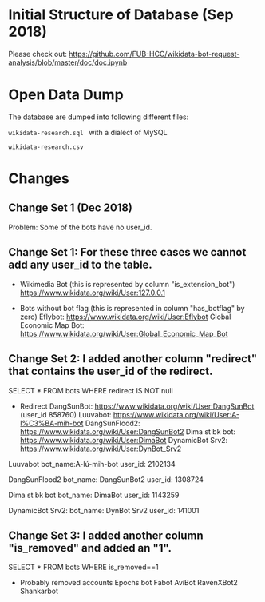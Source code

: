 # Initial Structure of Database (Sep 2018)

Please check out: https://github.com/FUB-HCC/wikidata-bot-request-analysis/blob/master/doc/doc.ipynb

# Open Data Dump

The database are dumped into following different files:

```wikidata-research.sql ``` with a dialect of MySQL

```wikidata-research.csv ``` 

# Changes
## Change Set 1 (Dec 2018) 

Problem:	Some of the bots have no user_id.
	
## Change Set 1: For these three cases we cannot add any user_id to the table.

* Wikimedia Bot (this is represented by column "is_extension_bot")
https://www.wikidata.org/wiki/User:127.0.0.1


* Bots without bot flag (this is represented in column "has_botflag" by zero)
Eflybot: https://www.wikidata.org/wiki/User:Eflybot
Global Economic Map Bot: https://www.wikidata.org/wiki/User:Global_Economic_Map_Bot


## Change Set 2: I added another column "redirect" that contains the user_id of the redirect.
SELECT * FROM bots WHERE redirect IS NOT null

* Redirect
DangSunBot: https://www.wikidata.org/wiki/User:DangSunBot (user_id 858760)
Luuvabot: https://www.wikidata.org/wiki/User:A-l%C3%BA-mih-bot
DangSunFlood2: https://www.wikidata.org/wiki/User:DangSunBot2
Dima st bk bot: https://www.wikidata.org/wiki/User:DimaBot
DynamicBot Srv2: https://www.wikidata.org/wiki/User:DynBot_Srv2

Luuvabot
bot_name:A-lú-mih-bot
user_id: 2102134

DangSunFlood2
bot_name: DangSunBot2
user_id: 1308724

Dima st bk bot
bot_name: DimaBot
user_id: 1143259

DynamicBot Srv2:
bot_name: DynBot Srv2
user_id: 141001

## Change Set 3: I added another column "is_removed" and added an "1".
SELECT * FROM bots WHERE is_removed==1

* Probably removed accounts
Epochs bot
Fabot
AviBot
RavenXBot2
Shankarbot


